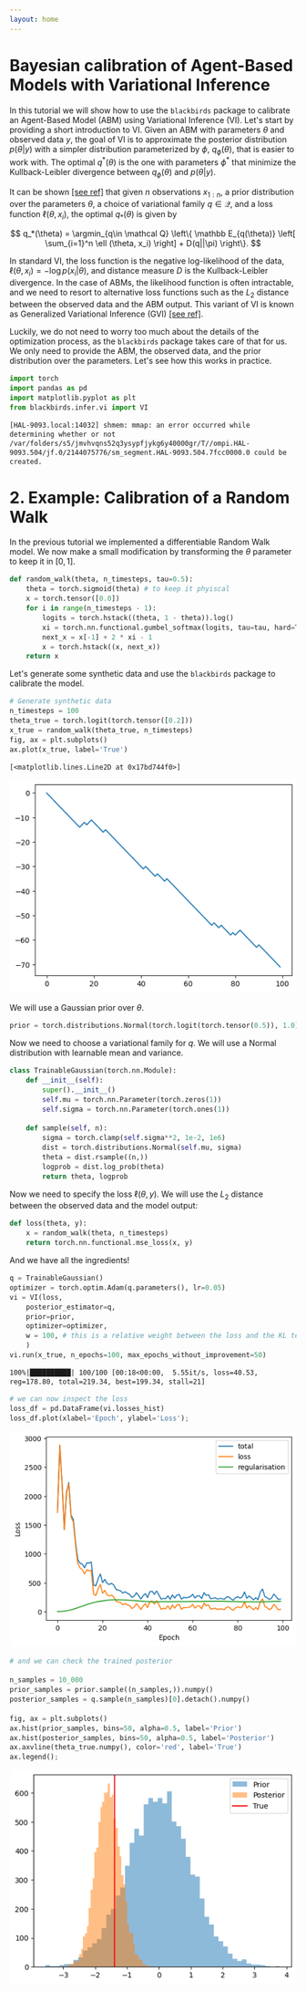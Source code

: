 ```yaml
---
layout: home
---
```


# Bayesian calibration of Agent-Based Models with Variational Inference

In this tutorial we will show how to use the `blackbirds` package to calibrate an Agent-Based Model (ABM) using Variational Inference (VI). 
Let's start by providing a short introduction to VI. Given an ABM with parameters $\theta$ and observed data $y$, the goal of VI is to approximate the posterior distribution $p(\theta|y)$ with a simpler distribution parameterized by $\phi$, $q_\phi(\theta)$, that is easier to work with. The optimal $q^*(\theta)$ is the one with parameters $\phi^*$ that minimize the Kullback-Leibler divergence between $q_\phi(\theta)$ and $p(\theta|y)$.

It can be shown [[see ref]](https://arxiv.org/pdf/1904.02063.pdf) that given $n$ observations $x_{1:n}$, a prior distribution over the parameters $\theta$, a choice of variational family $q\in \mathcal Q$, and a loss function $\ell (\theta, x_i)$, the optimal $q_*(\theta)$ is given by

$$
q_*(\theta) = \argmin_{q\in \mathcal Q} \left\{ \mathbb E_{q(\theta)} \left[ \sum_{i=1}^n \ell (\theta, x_i) \right] + D(q||\pi) \right\}.
$$

In standard VI, the loss function is the negative log-likelihood of the data, $\ell (\theta, x_i) = -\log p(x_i|\theta)$, and distance measure $D$ is the Kullback-Leibler divergence. In the case of ABMs, the likelihood function is often intractable, and we need to resort to alternative loss functions such as the $L_2$ distance between the observed data and the ABM output. This variant of VI is known as Generalized Variational Inference (GVI) [[see ref]](https://arxiv.org/pdf/1904.02063.pdf).

Luckily, we do not need to worry too much about the details of the optimization process, as the `blackbirds` package takes care of that for us. We only need to provide the ABM, the observed data, and the prior distribution over the parameters. Let's see how this works in practice.



```python
import torch
import pandas as pd
import matplotlib.pyplot as plt
from blackbirds.infer.vi import VI
```

    [HAL-9093.local:14032] shmem: mmap: an error occurred while determining whether or not /var/folders/s5/jmvhvqns52q3ysypfjykg6y40000gr/T//ompi.HAL-9093.504/jf.0/2144075776/sm_segment.HAL-9093.504.7fcc0000.0 could be created.


# 2. Example: Calibration of a Random Walk

In the previous tutorial we implemented a differentiable Random Walk model. We now make a small modification by transforming the $\theta$ parameter to keep it in $[0, 1]$.


```python
def random_walk(theta, n_timesteps, tau=0.5):
    theta = torch.sigmoid(theta) # to keep it phyiscal
    x = torch.tensor([0.0])
    for i in range(n_timesteps - 1):
        logits = torch.hstack((theta, 1 - theta)).log()
        xi = torch.nn.functional.gumbel_softmax(logits, tau=tau, hard=True)[0]
        next_x = x[-1] + 2 * xi - 1
        x = torch.hstack((x, next_x))
    return x
```

Let's generate some synthetic data and use the `blackbirds` package to calibrate the model.


```python
# Generate synthetic data
n_timesteps = 100
theta_true = torch.logit(torch.tensor([0.2]))
x_true = random_walk(theta_true, n_timesteps)
fig, ax = plt.subplots()
ax.plot(x_true, label='True')
```




    [<matplotlib.lines.Line2D at 0x17bd744f0>]




    
![png](04-variational-inference_files/04-variational-inference_5_1.png)
    


We will use a Gaussian prior over $\theta$.


```python
prior = torch.distributions.Normal(torch.logit(torch.tensor(0.5)), 1.0)
```

Now we need to choose a variational family for $q$. We will use a Normal distribution with learnable mean and variance.


```python
class TrainableGaussian(torch.nn.Module):
    def __init__(self):
        super().__init__()
        self.mu = torch.nn.Parameter(torch.zeros(1))
        self.sigma = torch.nn.Parameter(torch.ones(1))

    def sample(self, n):
        sigma = torch.clamp(self.sigma**2, 1e-2, 1e6)
        dist = torch.distributions.Normal(self.mu, sigma)
        theta = dist.rsample((n,))
        logprob = dist.log_prob(theta)
        return theta, logprob
```

Now we need to specify the loss $\ell(\theta, y)$. We will use the $L_2$ distance between the observed data and the model output:


```python
def loss(theta, y):
    x = random_walk(theta, n_timesteps)
    return torch.nn.functional.mse_loss(x, y)
```

And we have all the ingredients!


```python
q = TrainableGaussian()
optimizer = torch.optim.Adam(q.parameters(), lr=0.05)
vi = VI(loss,
    posterior_estimator=q,
    prior=prior,
    optimizer=optimizer,
    w = 100, # this is a relative weight between the loss and the KL term
    )
vi.run(x_true, n_epochs=100, max_epochs_without_improvement=50)
```

    100%|██████████| 100/100 [00:18<00:00,  5.55it/s, loss=40.53, reg=178.80, total=219.34, best=199.34, stall=21]



```python
# we can now inspect the loss
loss_df = pd.DataFrame(vi.losses_hist)
loss_df.plot(xlabel='Epoch', ylabel='Loss');
```


    
![png](04-variational-inference_files/04-variational-inference_14_0.png)
    



```python
# and we can check the trained posterior

n_samples = 10_000
prior_samples = prior.sample((n_samples,)).numpy()
posterior_samples = q.sample(n_samples)[0].detach().numpy()

fig, ax = plt.subplots()
ax.hist(prior_samples, bins=50, alpha=0.5, label='Prior')
ax.hist(posterior_samples, bins=50, alpha=0.5, label='Posterior')
ax.axvline(theta_true.numpy(), color='red', label='True')
ax.legend();
```


    
![png](04-variational-inference_files/04-variational-inference_15_0.png)
    



```python

```
